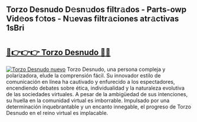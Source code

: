 ## Torzo Desnudo D𝚎sn𝚞dos filtr𝚊dos - Parts-owp Vid𝚎os f𝚘tos - N𝚞evas filtr𝚊ciones atr𝚊ctivas 1sBri

# <h2><a href="http://mbbbqj.tromn.icu/?c=Torzo+Desnudo">🔗👉👉👉 Torzo Desnudo 🔗🔗</a></h2>

[![Torzo Desnudo nuevo](https://i.imgur.com/pEAQMta.gif)](http://mbbbqj.tromn.icu/?c=Torzo+Desnudo)
Torzo Desnudo, una persona compleja y polarizadora, elude la comprensión fácil. Su innovador estilo de comunicación en línea ha cautivado y enfurecido a los espectadores, encendiendo debates sobre ética, individualidad y la naturaleza evolutiva de las sociedades virtuales. A pesar de la ambigüedad de sus intenciones, su huella en la comunidad virtual es imborrable. Impulsado por una determinación inquebrantable y un encanto innegable, el progreso de Torzo Desnudo en el reino virtual es implacable.
